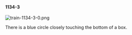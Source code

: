 #### 1134-3
![train-1134-3-0.png](https://github.com/lil-lab/nlvr/raw/master/nlvr/train/images/78/train-1134-3-0.png "train-1134-3-0.png")

There is a blue circle closely touching the bottom of a box.